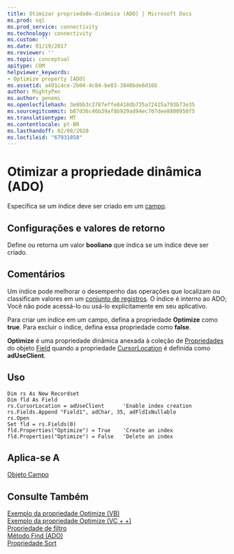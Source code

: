 ```yaml
---
title: Otimizar propriedade-dinâmica (ADO) | Microsoft Docs
ms.prod: sql
ms.prod_service: connectivity
ms.technology: connectivity
ms.custom: ''
ms.date: 01/19/2017
ms.reviewer: ''
ms.topic: conceptual
apitype: COM
helpviewer_keywords:
- Optimize property [ADO]
ms.assetid: a491c4ce-2b04-4c84-be83-3846bde8d16b
author: MightyPen
ms.author: genemi
ms.openlocfilehash: 3e8bb3c3787effe8418db735a72425a793b73e35
ms.sourcegitcommit: b87d36c46b39af8b929ad94ec707dee8800950f5
ms.translationtype: MT
ms.contentlocale: pt-BR
ms.lasthandoff: 02/08/2020
ms.locfileid: "67931858"
---
```

# <a name="optimize-property-dynamic-ado"></a>Otimizar a propriedade dinâmica (ADO)
Especifica se um índice deve ser criado em um [campo](../../../ado/reference/ado-api/field-object.md).  
  
## <a name="settings-and-return-values"></a>Configurações e valores de retorno  
 Define ou retorna um valor **booliano** que indica se um índice deve ser criado.  
  
## <a name="remarks"></a>Comentários  
 Um índice pode melhorar o desempenho das operações que localizam ou classificam valores em um [conjunto de registros](../../../ado/reference/ado-api/recordset-object-ado.md). O índice é interno ao ADO; Você não pode acessá-lo ou usá-lo explicitamente em seu aplicativo.  
  
 Para criar um índice em um campo, defina a propriedade **Optimize** como **true**. Para excluir o índice, defina essa propriedade como **false**.  
  
 **Optimize** é uma propriedade dinâmica anexada à coleção de [Propriedades](../../../ado/reference/ado-api/properties-collection-ado.md) do objeto [Field](../../../ado/reference/ado-api/field-object.md) quando a propriedade [CursorLocation](../../../ado/reference/ado-api/cursorlocation-property-ado.md) é definida como **adUseClient**.  
  
## <a name="usage"></a>Uso  
  
```  
Dim rs As New Recordset  
Dim fld As Field  
rs.CursorLocation = adUseClient      'Enable index creation  
rs.Fields.Append "Field1", adChar, 35, adFldIsNullable  
rs.Open  
Set fld = rs.Fields(0)  
fld.Properties("Optimize") = True    'Create an index  
fld.Properties("Optimize") = False   'Delete an index  
```  
  
## <a name="applies-to"></a>Aplica-se A  
 [Objeto Campo](../../../ado/reference/ado-api/field-object.md)  
  
## <a name="see-also"></a>Consulte Também  
 [Exemplo da propriedade Optimize (VB)](../../../ado/reference/ado-api/optimize-property-example-vb.md)   
 [Exemplo da propriedade Optimize (VC + +)](../../../ado/reference/ado-api/optimize-property-example-vc.md)   
 [Propriedade de filtro](../../../ado/reference/ado-api/filter-property.md)   
 [Método Find (ADO)](../../../ado/reference/ado-api/find-method-ado.md)   
 [Propriedade Sort](../../../ado/reference/ado-api/sort-property.md)
